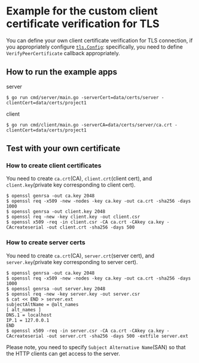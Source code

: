 # Example for the custom client certificate verification for TLS

You can define your own client certificate verification for TLS connection,
if you appropriately configure [`tls.Config`](https://golang.org/pkg/crypto/tls/#Config):
specifically, you need to define `VerifyPeerCertificate` callback appropriately.

## How to run the example apps

server

```
$ go run cmd/server/main.go -serverCert=data/certs/server -clientCert=data/certs/project1
```

client

```
$ go run cmd/client/main.go -serverCA=data/certs/server/ca.crt -clientCert=data/certs/project1
```

## Test with your own certificate

### How to create client certificates

You need to create `ca.crt`(CA), `client.crt`(client cert), and `client.key`(private key corresponding to client cert).

```
$ openssl genrsa -out ca.key 2048 
$ openssl req -x509 -new -nodes -key ca.key -out ca.crt -sha256 -days 1000
$ openssl genrsa -out client.key 2048
$ openssl req -new -key client.key -out client.csr
$ openssl x509 -req -in client.csr -CA ca.crt -CAkey ca.key -CAcreateserial -out client.crt -sha256 -days 500 
```

### How to create server certs

You need to create `ca.crt`(CA), `server.crt`(server cert), and `server.key`(private key corresponding to server cert).

```
$ openssl genrsa -out ca.key 2048 
$ openssl req -x509 -new -nodes -key ca.key -out ca.crt -sha256 -days 1000
$ openssl genrsa -out server.key 2048
$ openssl req -new -key server.key -out server.csr
$ cat << END > server.ext
subjectAltName = @alt_names
[ alt_names ]
DNS.1 = localhost
IP.1 = 127.0.0.1
END
$ openssl x509 -req -in server.csr -CA ca.crt -CAkey ca.key -CAcreateserial -out server.crt -sha256 -days 500 -extfile server.ext
```

Please note, you need to specify `Subject Alternative Name`(SAN) so that the HTTP clients can get access to the server.
